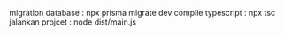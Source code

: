migration database : npx prisma migrate dev
complie typescript : npx tsc
jalankan projcet : node dist/main.js
